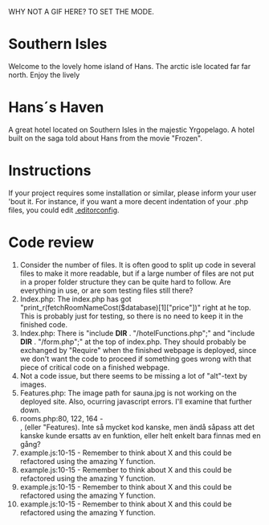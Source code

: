 WHY NOT A GIF HERE? TO SET THE MODE.

# Southern Isles

Welcome to the lovely home island of Hans. The arctic isle located far far north. Enjoy the lively

# Hans´s Haven

A great hotel located on Southern Isles in the majestic Yrgopelago. A hotel built on the saga told about Hans from the movie "Frozen".

# Instructions

If your project requires some installation or similar, please inform your user 'bout it. For instance, if you want a more decent indentation of your .php files, you could edit [.editorconfig]('/.editorconfig').

# Code review

1. Consider the number of files. It is often good to split up code in several files to make it more readable, but if a large number of files are not put in a proper folder structure they can be quite hard to follow. Are everything in use, or are som testing files still there?
2. Index.php: The index.php has got "print_r(fetchRoomNameCost($database)[1]["price"])" right at he top. This is probably just for testing, so there is no need to keep it in the finished code.
3. Index.php: There is "include __DIR__ . "/hotelFunctions.php";" and "include __DIR__ . "/form.php";" at the top of index.php. They should probably be exchanged by "Require" when the finished webpage is deployed, since we don't want the code to proceed if something goes wrong with that piece of critical code on a finished webpage.
4. Not a code issue, but there seems to be missing a lot of "alt"-text by images.
5. Features.php: The image path for sauna.jpg is not working on the deployed site. Also, ocurring javascript errors. I'll examine that further down.
6. rooms.php:80, 122, 164 - <div class="radio-wrapper">, (eller "Features). Inte så mycket kod kanske, men ändå såpass att det kanske kunde ersatts av en funktion, eller helt enkelt bara finnas med en gång?
7. example.js:10-15 - Remember to think about X and this could be refactored using the amazing Y function.
8. example.js:10-15 - Remember to think about X and this could be refactored using the amazing Y function.
9. example.js:10-15 - Remember to think about X and this could be refactored using the amazing Y function.
10. example.js:10-15 - Remember to think about X and this could be refactored using the amazing Y function.
